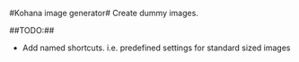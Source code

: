 #Kohana image generator#
Create dummy images.

##TODO:## 
*  Add named shortcuts. i.e. predefined settings for standard sized images